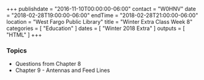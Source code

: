 +++
publishdate = "2016-11-10T00:00:00-06:00"
contact = "W0HNV"
date = "2018-02-28T19:00:00-06:00"
endTime = "2018-02-28T21:00:00-06:00"
location = "West Fargo Public Library"
title = "Winter Extra Class Week 8"
categories = [ "Education" ]
dates = [ "Winter 2018 Extra" ]
outputs = [ "HTML" ]
+++

### Topics

* Questions from Chapter 8
* Chapter 9 - Antennas and Feed Lines
